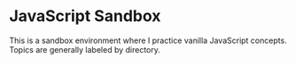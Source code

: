 # JavaScript Sandbox
This is a sandbox environment where I practice vanilla JavaScript 
concepts. Topics are generally labeled by directory.
